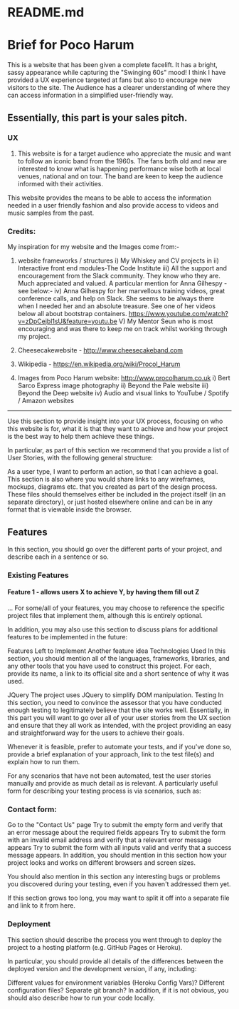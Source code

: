      
 # README.md
# Brief for Poco Harum 

This is a website that has been given a complete facelift.  It has a bright, sassy appearance while capturing the "Swinging 60s" mood! 
I think I have provided a UX experience targeted at fans but also to encourage new visitors to the site.
The Audience has a clearer understanding of where they can access information in a simplified user-friendly way.

## Essentially, this part is your sales pitch.

### UX

1) This website is for a target audience who appreciate the music and want to follow an iconic band from the 1960s. The fans both old and new
are interested to know what is happening performance wise both at local venues, national and on tour.  The band are keen to keep the audience 
informed with their activities.  

This website provides the means to be able to access the information needed in a user friendly fashion and also
provide access to videos and music samples from the past. 

### Credits:

My inspiration for my website and the Images come from:-

1) website frameworks / structures 
   i)   My Whiskey and CV projects in 
  ii)   Interactive front end modules-The Code Institute
  iii) All the support and encouragement from the Slack community.
       They know who they are.  Much appreciated and valued.  A particular mention
        for Anna Gilhespy - see below:-
   iv) Anna Gilhespy for her marvellous training videos, great conference calls, and help on Slack.  She seems to be always
        there when I needed her and an absolute treasure.
         See one of her videos below all about bootstrap containers.
         https://www.youtube.com/watch?v=zDpCejbl1sU&feature=youtu.be 
     V)  My Mentor Seun who is most encouraging and was there to keep me on track whilst working through my project.
           

2) Cheesecakewebsite - http://www.cheesecakeband.com

3) Wikipedia - https://en.wikipedia.org/wiki/Procol_Harum

3) Images from Poco Harum website: http://www.procolharum.co.uk
    i)    Bert Sarco Express image photography
    ii)   Beyond the Pale website
    iii)  Beyond the Deep website
    iv) Audio and visual links to YouTube / Spotify / Amazon websites
    
    
    


------
Use this section to provide insight into your UX process, focusing on who this website is for, what it is that they want to achieve and how your project is the best way to help them achieve these things.

In particular, as part of this section we recommend that you provide a list of User Stories, with the following general structure:

As a user type, I want to perform an action, so that I can achieve a goal.
This section is also where you would share links to any wireframes, mockups, diagrams etc. that you created as part of the design process. These files should themselves either be included in the project itself (in an separate directory), or just hosted elsewhere online and can be in any format that is viewable inside the browser.

## Features
In this section, you should go over the different parts of your project, and describe each in a sentence or so.

### Existing Features

#### Feature 1 - allows users X to achieve Y, by having them fill out Z
...
For some/all of your features, you may choose to reference the specific project files that implement them, although this is entirely optional.

In addition, you may also use this section to discuss plans for additional features to be implemented in the future:

Features Left to Implement
Another feature idea
Technologies Used
In this section, you should mention all of the languages, frameworks, libraries, and any other tools that you have used to construct this project. For each, provide its name, a link to its official site and a short sentence of why it was used.

JQuery
The project uses JQuery to simplify DOM manipulation.
Testing
In this section, you need to convince the assessor that you have conducted enough testing to legitimately believe that the site works well. Essentially, in this part you will want to go over all of your user stories from the UX section and ensure that they all work as intended, with the project providing an easy and straightforward way for the users to achieve their goals.

Whenever it is feasible, prefer to automate your tests, and if you've done so, provide a brief explanation of your approach, link to the test file(s) and explain how to run them.

For any scenarios that have not been automated, test the user stories manually and provide as much detail as is relevant. A particularly useful form for describing your testing process is via scenarios, such as:

### Contact form:
Go to the "Contact Us" page
Try to submit the empty form and verify that an error message about the required fields appears
Try to submit the form with an invalid email address and verify that a relevant error message appears
Try to submit the form with all inputs valid and verify that a success message appears.
In addition, you should mention in this section how your project looks and works on different browsers and screen sizes.

You should also mention in this section any interesting bugs or problems you discovered during your testing, even if you haven't addressed them yet.

If this section grows too long, you may want to split it off into a separate file and link to it from here.

### Deployment
This section should describe the process you went through to deploy the project to a hosting platform (e.g. GitHub Pages or Heroku).

In particular, you should provide all details of the differences between the deployed version and the development version, if any, including:

Different values for environment variables (Heroku Config Vars)?
Different configuration files?
Separate git branch?
In addition, if it is not obvious, you should also describe how to run your code locally.





    